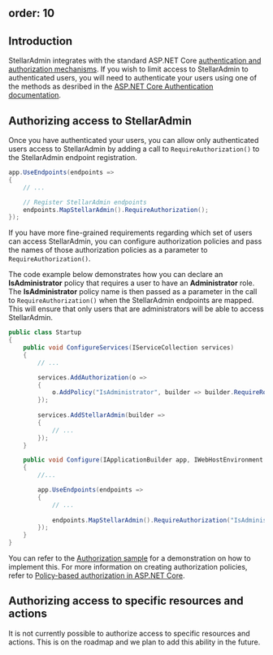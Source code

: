 order: 10
---

## Introduction

StellarAdmin integrates with the standard ASP.NET Core [authentication and authorization mechanisms](https://docs.microsoft.com/en-us/aspnet/core/security/). If you wish to limit access to StellarAdmin to authenticated users, you will need to authenticate your users using one of the methods as desribed in the [ASP.NET Core Authentication documentation](https://docs.microsoft.com/en-us/aspnet/core/security/authentication/).

## Authorizing access to StellarAdmin

Once you have authenticated your users, you can allow only authenticated users access to StellarAdmin by adding a call to `RequireAuthorization()` to the StellarAdmin endpoint registration.

```cs
app.UseEndpoints(endpoints =>
{
    // ...

    // Register StellarAdmin endpoints
    endpoints.MapStellarAdmin().RequireAuthorization();
});
```

If you have more fine-grained requirements regarding which set of users can access StellarAdmin, you can configure authorization policies and pass the names of those authorization policies as a parameter to `RequireAuthorization()`. 

The code example below demonstrates how you can declare an **IsAdministrator** policy that requires a user to have an **Administrator** role. The **IsAdministrator** policy name is then passed as a parameter in the call to `RequireAuthorization()` when the StellarAdmin endpoints are mapped. This will ensure that only users that are administrators will be able to access StellarAdmin.

```cs
public class Startup
{
    public void ConfigureServices(IServiceCollection services)
    {
        // ...

        services.AddAuthorization(o =>
        {
            o.AddPolicy("IsAdministrator", builder => builder.RequireRole("Administrator"));
        });
        
        services.AddStellarAdmin(builder =>
        {
            // ...
        });
    }

    public void Configure(IApplicationBuilder app, IWebHostEnvironment env)
    {
        //...

        app.UseEndpoints(endpoints =>
        {
            // ...
            
            endpoints.MapStellarAdmin().RequireAuthorization("IsAdministrator");
        });
    }
}
```

You can refer to the [Authorization sample](https://github.com/stellar-admin/samples/tree/master/Authorization) for a demonstration on how to implement this. For more information on creating authorization policies, refer to [Policy-based authorization in ASP.NET Core](https://docs.microsoft.com/en-us/aspnet/core/security/authorization/policies).

## Authorizing access to specific resources and actions

It is not currently possible to authorize access to specific resources and actions. This is on the roadmap and we plan to add this ability in the future.